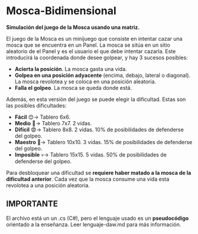 # Mosca-Bidimensional
**Simulación del juego de la Mosca usando una matriz.**

El juego de la Mosca es un minijuego que consiste en intentar cazar una mosca que se encuentra en un Panel. La mosca se sitúa en un sitio aleatorio de el Panel y es el usuario el que debe intentar cazarla. Este introducirá la coordenada donde desee golpear, y hay 3 sucesos posibles:
- **Acierta la posición**. La mosca gasta una vida.
- **Golpea en una posición adyacente** (encima, debajo, lateral o diagonal). La mosca revolotea y se coloca en una posición aleatoria.
- **Falla el golpeo**. La mosca se queda donde está.

Además, en esta versión del juego se puede elegir la dificultad. Estas son las posibles dificultades:
- **__Fácil__** 😊-> Tablero 6x6.
- **Medio** 🤔-> Tablero 7x7. 2 vidas.
- **Difícil** 😨-> Tablero 8x8. 2 vidas. 10% de posibilidades de defenderse del golpeo.
- **Maestro** 👺-> Tablero 10x10. 3 vidas. 15% de posibilidades de defenderse del golpeo.
- **Imposible** 💀-> Tablero 15x15. 5 vidas. 50% de posibilidades de defenderse del golpeo.

Para desbloquear una dificultad se **requiere haber matado a la mosca de la dificultad anterior**.
Cada vez que la mosca consume una vida esta revolotea a una posición aleatoria.

## IMPORTANTE
El archivo está un un .cs (C#), pero el lenguaje usado es un **pseudocódigo** orientado a la enseñanza. Leer lenguaje-daw.md para más información.
